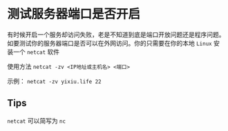 # 测试服务器端口是否开启

有时候开启一个服务却访问失败，老是不知道到底是端口开放问题还是程序问题。如要测试你的服务器端口是否可以在外网访问。你的只需要在你的本地 `Linux` 安装一个 `netcat` 软件

使用方法 `netcat -zv <IP地址或主机名> <端口>`

示例： `netcat -zv yixiu.life 22`

## Tips

`netcat` 可以简写为 `nc`

 
 <comment-comment/> 
 